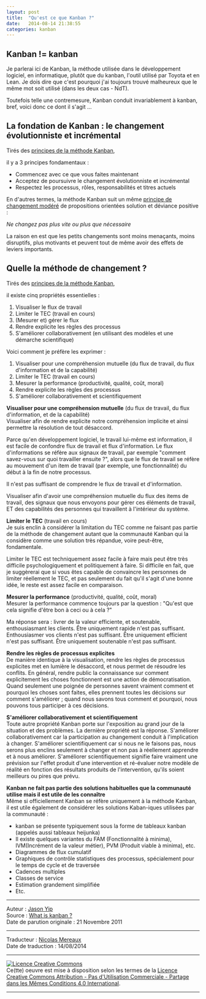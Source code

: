 ```yaml
---
layout: post
title:  "Qu'est ce que Kanban ?"
date:   2014-08-14 21:38:55
categories: kanban
---
```

## Kanban != kanban

Je parlerai ici de Kanban, la méthode utilisée dans le développement logiciel, en informatique, plutôt que du kanban, l'outil utilisé par Toyota et en Lean. Je dois dire que c'est pourquoi j'ai toujours trouvé malheureux que le même mot soit utilisé (dans les deux cas - NdT).

Toutefois telle une contremesure, Kanban conduit invariablement à kanban, bref, voici donc ce dont il s'agit ...

## La fondation de Kanban : le changement évolutionniste et incrémental

Tirés des [principes de la méthode Kanban](http://agilemanagement.net/index.php/Blog/the_principles_of_the_kanban_method/),

il y a 3 principes fondamentaux :

* Commencez avec ce que vous faites maintenant
* Acceptez de poursuivre le changement évolutionniste et incrémental
* Respectez les processus, rôles, responsabilités et titres actuels

En d'autres termes, la méthode Kanban suit un même [principe de changement modéré](http://solutionfocusedchange.blogspot.com/2011/11/change-sparsity-principle-in-solution.html?spref=tw) de propositions orientées solution et déviance positive :

_Ne changez pas plus vite ou plus que nécessaire_

La raison en est que les petits changements sont moins menaçants, moins disruptifs, plus motivants et peuvent tout de même avoir des effets de leviers importants.

## Quelle la méthode de changement ?

Tirés des [principes de la méthode Kanban](http://agilemanagement.net/index.php/Blog/the_principles_of_the_kanban_method/),

il existe cinq propriétés essentielles :

1. Visualiser le flux de travail
2. Limiter le TEC (travail en cours)
3. (Mesurer et) gérer le flux
4. Rendre explicite les règles des processus
5. S'améliorer collaborativement (en utilisant des modèles et une démarche scientifique)

Voici comment je préfère les exprimer :  

1. Visualiser pour une compréhension mutuelle (du flux de travail, du flux d'information et de la capabilité)
2. Limiter le TEC (travail en cours)
3. Mesurer la performance (productivité, qualité, coût, moral)
4. Rendre explicite les règles des processus
5. S'améliorer collaborativement et scientifiquement

**Visualiser pour une compréhension mutuelle** (du flux de travail, du flux d'information, et de la capabilité)  
Visualiser afin de rendre explicite notre compréhension implicite et ainsi permettre la résolution de tout désaccord.

Parce qu'en développement logiciel, le travail lui-même est information, il est facile de confondre flux de travail et flux d'information. Le flux d'informations se réfère aux signaux de travail, par exemple "comment savez-vous sur quoi travailler ensuite ?", alors que le flux de travail se réfère au mouvement d'un item de travail (par exemple, une fonctionnalité) du début à la fin de notre processus.

Il n'est pas suffisant de comprendre le flux de travail et d'information.

Visualiser afin d'avoir une compréhension mutuelle du flux des items de travail, des signaux que nous envoyons pour gérer ces éléments de travail, ET des capabilités des personnes qui travaillent à l'intérieur du système.

**Limiter le TEC** (travail en cours)  
Je suis enclin à considérer la limitation du TEC comme ne faisant pas partie de la méthode de changement autant que la communauté Kanban qui la considère comme une solution très répandue, voire peut-être, fondamentale.

Limiter le TEC est techniquement assez facile à faire mais peut être très difficile psychologiquement et politiquement à faire. Si difficile en fait, que je suggèrerai que si vous êtes capable de convaincre les personnes de limiter réellement le TEC, et pas seulement du fait qu'il s'agit d'une bonne idée, le reste est assez facile en comparaison.

**Mesurer la performance** (productivité, qualité, coût, moral)  
Mesurer la performance commence toujours par la question : "Qu'est que cela signifie d'être bon à ceci ou à cela ?"

Ma réponse sera : livrer de la valeur efficiente, et soutenable, enthousiasmant les clients. Être uniquement rapide n'est pas suffisant. Enthousiasmer vos clients n'est pas suffisant. Être uniquement efficient n'est pas suffisant. Être uniquement soutenable n'est pas suffisant. 

**Rendre les règles de processus explicites**  
De manière identique à la visualisation, rendre les règles de processus explicites met en lumière le désaccord, et nous permet de résoudre les conflits. En général, rendre public la connaissance sur comment explicitement les choses fonctionnent est une action de démocratisation. Quand seulement une poignée de personnes savent vraiment comment et pourquoi les choses sont faites, elles prennent toutes les décisions sur comment s'améliorer ; quand nous savons tous comment et pourquoi, nous pouvons tous participer à ces décisions.

**S'améliorer collaborativement et scientifiquement**  
Toute autre propriété Kanban porte sur l'exposition au grand jour de la situation et des problèmes. La dernière propriété est la réponse. S'améliorer collaborativement car la participation au changement conduit à l'implication à changer. S'améliorer scientifiquement car si nous ne le faisons pas, nous serons plus enclins seulement à changer et non pas à réellement apprendre et à nous améliorer. S'améliorer scientifiquement signifie faire vraiment une prévision sur l'effet produit d'une intervention et ré-évaluer notre modèle de réalité en fonction des résultats produits de l'intervention, qu'ils soient meilleurs ou pires que prévu.

**Kanban ne fait pas partie des solutions habituelles que la communauté utilise mais il est utile de les connaître**  
Même si officiellement Kanban se réfère uniquement à la méthode Kanban, il est utile également de considérer les solutions Kaban-iques utilisées par la communauté : 

* kanban se présente typiquement sous la forme de tableaux kanban (appelés aussi tableaux heijunka)
* Il existe quelques variantes du FAM (Fonctionnalité à minima), IVM(Incrément de la valeur métier), PVM (Produit viable à minima), etc.
* Diagrammes de flux cumulatif
* Graphiques de contrôle statistiques des processus, spécialement pour le temps de cycle et de traversée
* Cadences multiples
* Classes de service
* Estimation grandement simplifiée
* Etc.


---
Auteur : [Jason Yip](https://plus.google.com/+JasonYip)  
Source : [What is kanban ?](http://jchyip.blogspot.fr/2011/11/what-is-kanban.html)  
Date de parution originale : 21 Novembre 2011  

---
Traducteur : [Nicolas Mereaux](http://www.les-traducteurs-agiles.org/traducteurs.html)  
Date de traduction : 14/08/2014  

---

<a rel="license" href="http://creativecommons.org/licenses/by-nc-sa/4.0/"><img alt="Licence Creative Commons" style="border-width:0" src="http://i.creativecommons.org/l/by-nc-sa/4.0/88x31.png" /></a><br />Ce(tte) oeuvre est mise à disposition selon les termes de la <a rel="license" href="http://creativecommons.org/licenses/by-nc-sa/4.0/">Licence Creative Commons Attribution - Pas d'Utilisation Commerciale - Partage dans les Mêmes Conditions 4.0 International</a>.

---